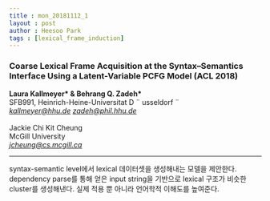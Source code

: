 ```yaml
---
title : mon_20181112_1
layout : post
author : Heesoo Park
tags : [lexical_frame_induction]
---
```


<h3>Coarse Lexical Frame Acquisition at the Syntax–Semantics Interface Using a Latent-Variable PCFG Model (ACL 2018)</h3>


<p>

<b>Laura Kallmeyer* & Behrang Q. Zadeh*</b><br/>
SFB991, Heinrich-Heine-Universitat D ¨ usseldorf ¨<br/>
<em>kallmeyer@hhu.de zadeh@phil.hhu.de</em><br/><br/>
Jackie Chi Kit Cheung<br/>
McGill University<br/>
<em>jcheung@cs.mcgill.ca</em><br/>







</p>

<hr />
<p>
syntax-semantic level에서 lexical 데이터셋을 생성해내는 모델을 제안한다. dependency parse를 통해 얻은 input string을 기반으로 lexical 구조가 비슷한 cluster를 생성해낸다. 실제 적용 뿐 아니라 언어학적 이해도를 높여준다.
</p>

